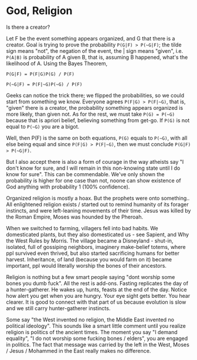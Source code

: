 # God, Religion

Is there a creator? 

Let F be the event something appears organized, and G that there is a
creator. Goal is trying to prove the probability `P(G|F) > P(~G|F)`;
the tilde sign means "not", the negation of the event, the | sign
means "given", i.e. `P(A|B)` is probability of A given B, that is,
assuming B happened, what's the likelihood of A. Using the Bayes
Theorem,

`P(G|F) = P(F|G)P(G) / P(F)`

`P(~G|F) = P(F|~G)P(~G) / P(F)`

Geeks can notice the trick there; we flipped the probabilities, so we
could start from something we know. Everyone agrees `P(F|G) > P(F|~G)`,
that is, "given" there is a creator, the probability something appears
organized is more likely, than given not. As for the rest, we must
take `P(G) = P(~G)` because that is apriori belief, believing something
from get-go.  If `P(G)` is not equal to `P(~G)` you are a bigot.

Well, then P(F) is the same on both equations, `P(G)` equals to
`P(~G)`, with all else being equal and since `P(F|G) > P(F|~G)`, then
we must conclude `P(G|F) > P(~G|F)`.

But I also accept there is also a form of courage in the way atheists
say "I don't know for sure, and I will remain in this non-knowing
state until I do know for sure". This can be commendable. We've only
shown the probability is higher for one case than not, noone can show
existence of God anything with probability 1 (100% confidence).

Organized religion is mostly a hoax. But the prophets were onto
something.. All enlightened religion exists / started out to remind
humanity of its forager instincts, and were left-leaning movements of
their time. Jesus was killed by the Roman Empire, Moses was hounded by
the Pheroah.

When we switched to farming, villagers fell into bad habits. We
domesticated plants, but they also domesticated us - see Sapient, and
Why the West Rules by Morris. The village became a Disneyland -
shut-in, isolated, full of gossiping neighbors, imaginery make-belief
totems, where ppl survived even thrived, but also started sacrificing
humans for better harvest. Inheritance, of land (because you would
farm on it) became important, ppl would literally worship the bones of
their ancestors.

Religion is nothing but a few smart people saying "dont worship some
bones you dumb fuck". All the rest is add-ons. Fasting replicates the
day of a hunter-gatherer. He wakes up, hunts, feasts at the end of the
day. Notice how alert you get when you are hungry. Your eye sight gets
better. You hear clearer. It is good to connect with that part of us
because evolution is slow and we still carry hunter-gatherer
instincts.

Some say "the West invented no religion, the Middle East invented no
political ideology". This sounds like a smart little comment until you
realize religion is politics of the ancient times. The moment you say
"I demand equality", "I do not worship some fucking bones / elders",
you are engaged in politics. The fact that message was carried by the
left in the West, Moses / Jesus / Mohammed in the East really makes no
difference.









